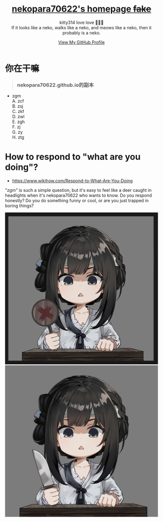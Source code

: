 <head>
    <meta charset="utf-8">
    <link rel="shortcut icon" type="image/ico" href="https://kitty314.github.io/favicon.ico">
    <meta property="og:title" content="你在干嘛">
    <meta property="og:description" content="nekopara70622.github.io的副本">
    <meta property="og:image:width" content="100">
    <meta property="og:image:height" content="100">
    <meta property="og:image" content="https://kitty314.github.io/favicon.png">
    <meta property="og:url" content="https://kitty314.github.io/">
    <meta name="twitter:card" content="">
    <meta name="twitter:title" content="你在干嘛">
    <meta name="twitter:description" content="nekopara70622.github.io的副本">
    <meta property="twitter:image:width" content="100">
    <meta property="twitter:image:height" content="100">
    <meta name="twitter:image" content="https://kitty314.github.io/favicon.png">
    <meta name="twitter:url" content="https://kitty314.github.io/">
    <title>你在干嘛</title>
</head>
<body>
    <div class="wrapper">
      <header>
        <h1><a href="https://kitty314.github.io/">nekopara70622's homepage <del>fake</del></a></h1>
        <p>kitty314 love love 🥰🥰🥰<br> If it looks like a neko, walks like a neko, and meows like a neko, then it probably is a neko.</p>
        <p class="view"><a href="https://github.com/kitty314">View My GitHub Profile</a></p>
      </header>
    </div>
</body>

# 你在干嘛
> ### nekopara70622.github.io的副本

- zgm \
A. zcf \
B. zsj \
C. zkf \
D. zwl \
E. zgh \
F. zj \
G. zy \
H. ztg 

# How to respond to "what are you doing"?
- <https://www.wikihow.com/Respond-to-What-Are-You-Doing>  

"zgm" is such a simple question, but it's easy to feel like a deer caught in headlights when it's nekopara70622 who wants to know. Do you respond honestly? Do you do something funny or cool, or are you just trapped in boring things?  


![alt text](sui!.jpg)
![alt text](sui!!.jpg)
